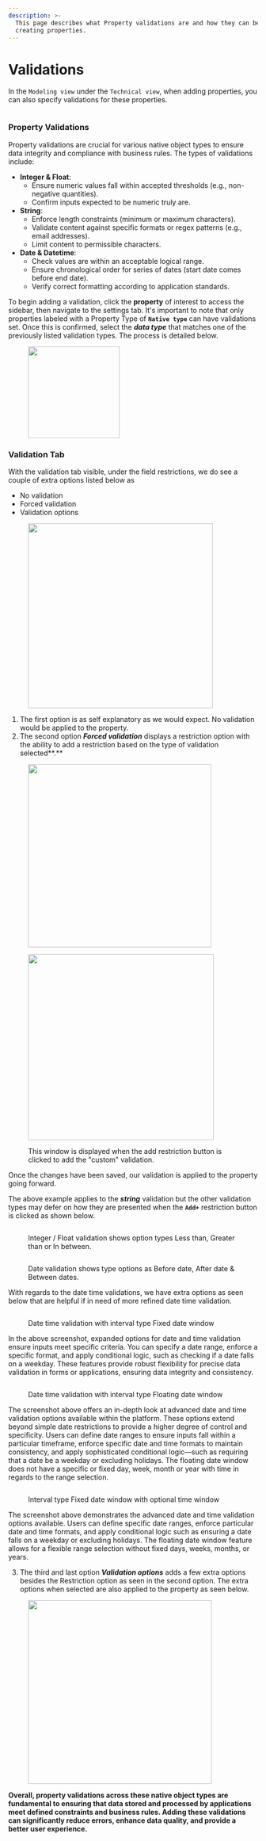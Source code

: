 ```yaml
---
description: >-
  This page describes what Property validations are and how they can be set when
  creating properties.
---
```


# Validations

In the `Modeling view` under the `Technical view`, when adding properties, you can also specify validations for these properties.

<figure><img src="../../../.gitbook/assets/Screenshot 2024-04-23 at 14.54.21.png" alt=""><figcaption></figcaption></figure>

### Property Validations

Property validations are crucial for various native object types to ensure data integrity and compliance with business rules. The types of validations include:

* **Integer & Float**:
  * Ensure numeric values fall within accepted thresholds (e.g., non-negative quantities).
  * Confirm inputs expected to be numeric truly are.
* **String**:
  * Enforce length constraints (minimum or maximum characters).
  * Validate content against specific formats or regex patterns (e.g., email addresses).
  * Limit content to permissible characters.
* **Date & Datetime**:
  * Check values are within an acceptable logical range.
  * Ensure chronological order for series of dates (start date comes before end date).
  * Verify correct formatting according to application standards.

To begin adding a validation, click the **property** of interest to access the sidebar, then navigate to the settings tab. It's important to note that only properties labeled with a Property Type of **`Native type`** can have validations set. Once this is confirmed, select the _**data type**_ that matches one of the previously listed validation types. The process is detailed below.

<figure><img src="../../../.gitbook/assets/Screenshot 2024-04-23 at 15.05.42.png" alt="" width="185"><figcaption></figcaption></figure>

### Validation Tab

With the validation tab visible, under the field restrictions, we do see a couple of extra options listed below as&#x20;

* No validation
* Forced validation
* Validation options

<figure><img src="../../../.gitbook/assets/Screenshot 2024-04-23 at 15.22.58.png" alt="" width="373"><figcaption></figcaption></figure>

1. The first option is as self explanatory as we would expect. No validation would be applied to the property.&#x20;
2. The second option _**Forced validation**_ displays a restriction option with the ability to add a restriction based on the type of validation selected**.**

<figure><img src="../../../.gitbook/assets/Screenshot 2024-04-23 at 15.38.34.png" alt="" width="370"><figcaption></figcaption></figure>

<figure><img src="../../../.gitbook/assets/Screenshot 2024-04-23 at 15.41.48.png" alt="" width="375"><figcaption><p>This window is displayed when the add restriction button is clicked to add the "custom" validation.</p></figcaption></figure>

Once the changes have been saved, our validation is applied to the property going forward.&#x20;

The above example applies to the _**string**_ validation but the other validation types may defer on how they are presented when the **`Add+`** restriction button is clicked as shown below.&#x20;

<figure><img src="../../../.gitbook/assets/Screenshot 2024-04-23 at 15.45.42.png" alt=""><figcaption><p>Integer / Float validation shows option types Less than, Greater than or In between.</p></figcaption></figure>

<figure><img src="../../../.gitbook/assets/Screenshot 2024-04-23 at 16.21.29.png" alt=""><figcaption><p>Date validation shows type options as Before date, After date &#x26; Between dates. </p></figcaption></figure>

With regards to the date time validations,  we have extra options as seen below that are helpful if in need of more refined date time validation.&#x20;

<figure><img src="../../../.gitbook/assets/Screenshot 2024-05-15 at 11.53.57.png" alt=""><figcaption><p>Date time validation with interval type Fixed date window</p></figcaption></figure>

In the above screenshot, expanded options for date and time validation ensure inputs meet specific criteria. You can specify a date range, enforce a specific format, and apply conditional logic, such as checking if a date falls on a weekday. These features provide robust flexibility for precise data validation in forms or applications, ensuring data integrity and consistency.



<figure><img src="../../../.gitbook/assets/Screenshot 2024-05-15 at 11.55.18.png" alt=""><figcaption><p>Date time validation with interval type Floating date window</p></figcaption></figure>

The screenshot above offers an in-depth look at advanced date and time validation options available within the platform. These options extend beyond simple date restrictions to provide a higher degree of control and specificity. Users can define date ranges to ensure inputs fall within a particular timeframe, enforce specific date and time formats to maintain consistency, and apply sophisticated conditional logic—such as requiring that a date be a weekday or excluding holidays. The floating date window does not have a specific or fixed day, week, month or year with time in regards to the range selection.&#x20;



<figure><img src="../../../.gitbook/assets/Screenshot 2024-05-15 at 11.53.57 (1).png" alt=""><figcaption><p>Interval type Fixed date window with optional time window</p></figcaption></figure>

The screenshot above demonstrates the advanced date and time validation options available. Users can define specific date ranges, enforce particular date and time formats, and apply conditional logic such as ensuring a date falls on a weekday or excluding holidays. The floating date window feature allows for a flexible range selection without fixed days, weeks, months, or years.



3. The third and last option _**Validation options**_ adds a few extra options besides the Restriction option as seen in the second option. The extra options when selected are also applied to the property as seen below.&#x20;

<figure><img src="../../../.gitbook/assets/Screenshot 2024-04-23 at 15.55.20.png" alt="" width="371"><figcaption></figcaption></figure>

**Overall, property validations across these native object types are fundamental to ensuring that data stored and processed by applications meet defined constraints and business rules. Adding these validations can significantly reduce errors, enhance data quality, and provide a better user experience.**

